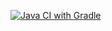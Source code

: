 [![Java CI with Gradle](https://github.com/Marina85b/Deadline_SQL/actions/workflows/gradle.yml/badge.svg)](https://github.com/Marina85b/Deadline_SQL/actions/workflows/gradle.yml)